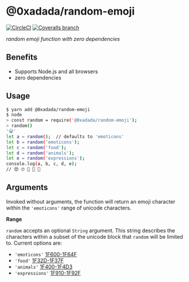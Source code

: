 # @0xadada/random-emoji

[![CircleCI](https://img.shields.io/circleci/project/github/0xadada/random-emoji/master.svg?style=flat-square)](https://circleci.com/gh/0xadada/random-emoji)
[![Coveralls branch](https://img.shields.io/coveralls/0xadada/random-emoji/master.svg?style=flat-square)](https://coveralls.io/github/0xadada/random-emoji?branch=master)

_random emoji function with zero dependencies_

## Benefits

* Supports Node.js and all browsers
* zero dependencies


## Usage

```bash
$ yarn add @0xadada/random-emoji
$ node
> const random = require('@0xadada/random-emoji');
> random()
'😁'
let a = random();  // defaults to 'emoticons'
let b = random('emoticons');
let c = random('food');
let d = random('animals');
let e = random('expressions');
console.log(a, b, c, d, e);
// 😍 🙄 🍗 🐥 🤢
```


## Arguments

Invoked without arguments, the function will return an emoji character within
the `'emoticons'` range of unicode characters.

**Range**

`random` accepts an optional `String` argument. This string describes the 
characters within a subset of the unicode block that `random` will be limited
to. Current options are:

* `'emoticons'` [1F600-1F64F](https://apps.timwhitlock.info/unicode/inspect/hex/1F600-1F64F)
* `'food'` [1F32D-1F37F](https://apps.timwhitlock.info/unicode/inspect/hex/1F32D-1F37F)
* `'animals'` [1F400-1F4D3](https://apps.timwhitlock.info/unicode/inspect/hex/1F400-1F4D3)
* `'expressions'` [1F910-1F92F](https://apps.timwhitlock.info/unicode/inspect/hex/1F910-1F92F)
  
